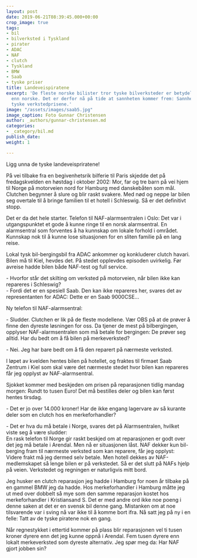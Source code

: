 ```yaml
---
layout: post
date: 2019-06-21T08:39:45.000+00:00
crop_image: true
tags:
- bil
- bilverksted i Tyskland
- pirater
- ADAC
- NAF
- clutch
- Tyskland
- BMW
- Saab
- tyske priser
title: Landeveispiratene
excerpt: 'De fleste norske bilister tror tyske bilverksteder er betydelig billigere
  enn norske. Det er derfor nå på tide at sannheten kommer frem: Sannheten om de skyhøye,
  tyske verkstedprisene.'
image: "/assets/images/saab5.jpg"
image_caption: Foto Gunnar Christensen
author: _authors/gunnar-christensen.md
categories:
- _category/bil.md
publish_date: 
weight: 1

---
```

Ligg unna de tyske landeveispriratene!

På vei tilbake fra en begivenhetsrik bilferie til Paris skjedde det på fredagskvelden en høstdag i oktober 2002: Mor, far og tre barn på vei hjem til Norge på motorveien nord for Hamburg med danskebåten som mål. Clutchen begynner å slure og blir raskt svakere. Med nød og neppe lar bilen seg overtale til å bringe familien til et hotell i Schleswig. Så er det definitivt stopp.

Det er da det hele starter. Telefon til NAF-alarmsentralen i Oslo: Det var i utgangspunktet et gode å kunne ringe til en norsk alarmsentral. En alarmsentral som forventes å ha kunnskap om lokale forhold i området. Kunnskap nok til å kunne lose situasjonen for en sliten familie på en lang reise.

Lokal tysk bil-bergingsbil fra ADAC ankommer og konkluderer clutch havari. Bilen må til Kiel, hevdes det. På stedet opplevdes episoden uvirkelig. Før avreise hadde bilen både NAF-test og full service.

\- Hvorfor står det skilting om verksted på motorveien, når bilen ikke kan repareres i Schleswig?  
\- Fordi det er en spesiell Saab. Den kan ikke repareres her, svares det av representanten for ADAC: Dette er en Saab 9000CSE...

Ny telefon til NAF-alarmsentral:

\- Sludder. Clutchen er lik på de fleste modellene. Vær OBS på at de prøver å finne den dyreste løsningen for oss. Da tjener de mest på bilbergingen, opplyser NAF-alarmsentralen som må betale for bergingen: De prøver seg alltid. Har du bedt om å få bilen på merkeverksted?

\- Nei. Jeg har bare bedt om å få den reparert på nærmeste verksted.

I løpet av kvelden hentes bilen på hotellet, og fraktes til firmaet Saab Zentrum i Kiel som skal være det nærmeste stedet hvor bilen kan repareres får jeg opplyst av NAF-alarmsentral.

Sjokket kommer med beskjeden om prisen på reparasjonen tidlig mandag morgen: Rundt to tusen Euro! Det må bestilles deler og bilen kan først hentes tirsdag.

\- Det er jo over 14.000 kroner! Har de ikke engang lagervare av så kurante deler som en clutch hos en merkeforhandler?

\- Det er hva du må betale i Norge, svares det på Alarmsentralen, hvilket viste seg å være sludder:  
En rask telefon til Norge gir raskt beskjed om at reparasjonen er godt over det jeg må betale i Arendal. Men nå er situasjonen låst. NAF dekker kun bil-berging fram til nærmeste verksted som kan reparere, får jeg opplyst: Videre frakt må jeg dermed selv betale. Men hotell dekkes av NAF-medlemskapet så lenge bilen er på verkstedet. Så er det slutt på NAFs hjelp på veien. Verkstedet og regningen er naturligvis mitt bord.

Jeg husker en clutch reparasjon jeg hadde i Hamburg for noen år tilbake på en gammel BMW jeg da hadde. Hos merkeforhandler i Hamburg måtte jeg ut med over dobbelt så mye som den samme reparasjon kostet hos merkeforhandler i Kristiansand S. Det er med andre ord ikke noe poeng i denne saken at det er en svensk bil denne gang. Mistanken om at noe tilsvarende var i sving nå var ikke til å komme bort ifra. Nå satt jeg på ny i en felle: Tatt av de tyske piratene nok en gang.

Når regnestykket i ettertid kommer på plass blir reparasjonen vel ti tusen kroner dyrere enn det jeg kunne oppnå i Arendal. Fem tusen dyrere enn lokalt merkeverksted som dyreste alternativ. Jeg spør meg da: Har NAF gjort jobben sin?